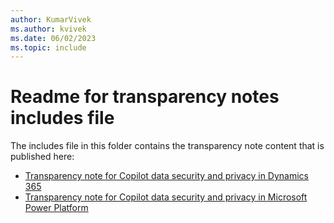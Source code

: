 ```yaml
---
author: KumarVivek
ms.author: kvivek
ms.date: 06/02/2023
ms.topic: include
---
```


# Readme for transparency notes includes file

The includes file in this folder contains the transparency note content that is published here:
- [Transparency note for Copilot data security and privacy in Dynamics 365](/dynamics365/transparency-note-copilot-data-security-privacy)
- [Transparency note for Copilot data security and privacy in Microsoft Power Platform](/power-platform/transparency-note-copilot-data-security-privacy)
